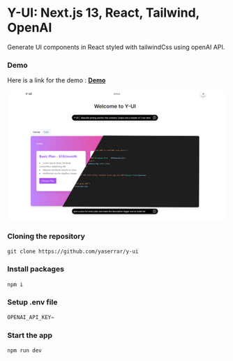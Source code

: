 # Y-UI: Next.js 13, React, Tailwind, OpenAI

Generate UI components in React styled with tailwindCss using openAI API.

### Demo

Here is a link for the demo : <strong> <a href="https://y-ui.vercel.app/">Demo</a></strong>

![Y-UI](./public/y-ui.png)

### Cloning the repository

```shell
git clone https://github.com/yaserrar/y-ui
```

### Install packages

```shell
npm i
```

### Setup .env file

```js
OPENAI_API_KEY=
```

### Start the app

```shell
npm run dev
```
